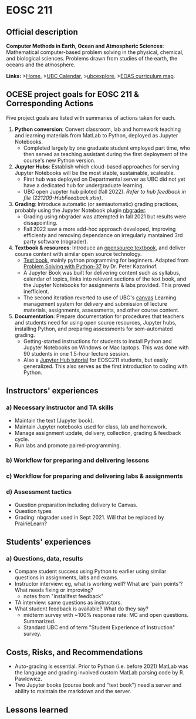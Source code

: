 # EOSC 211

## Official description

**Computer Methods in Earth, Ocean and Atmospheric Sciences**: Mathematical computer-based problem solving in the physical, chemical, and biological sciences. Problems drawn from studies of the earth, the oceans and the atmosphere.

**Links:**
\>[Home](https://www.eoas.ubc.ca/academics/courses/eosc211),
\>[UBC Calendar](https://courses.students.ubc.ca/cs/courseschedule?pname=subjarea&tname=subj-course&dept=EOSC&course=211),
\>[ubcexplore](https://ubcexplorer.io/course/EOSC/211),
\>[EOAS curriculum map](https://www.eoas.ubc.ca/~quest/eoas-only.html).

## OCESE project goals for EOSC 211 & Corresponding Actions

Five project goals are listed with summaries of actions taken for each.

1. **Python conversion**: Convert classroom, lab and homework teaching and learning materials from MatLab to Python, deployed as Jupyter Notebooks.
   * Completed largely by one graduate student employed part time, who then served as teaching assistant during the first deployment of the course's new Python version.
2. **Jupyter Hubs**: Establish which cloud-based approaches for serving Jupyter Notebooks will be the most stable, sustainable, scaleable.
   * First hub was deployed on Departmental server as UBC did not yet have a dedicated hub for undergraduate learning.
   * UBC open Jupyter hub piloted (fall 2022). _Refer to hub feedback in file (221209-HubFeedback.xlsx)_.
3. **Grading**: Introduce automatic (or semiautomatic) grading practices, probably using the Jupyter Notebook plugin [nbgrader](https://github.com/jupyter/nbgrader).
   * Grading using nbgrader was attempted in fall 2021 but results were dissapointing.
   * Fall 2022 saw a more add-hoc approach developed, improving efficienty and removing dependance on irregularly mantained 3rd party software (nbgrader).
4. **Textbook & resources**: Introduce an [opensource textbook](https://phaustin.github.io/Problem-Solving-with-Python/Preface/Motivation.html), and deliver course content with similar open source technology.
   * [Text book](https://phaustin.github.io/Problem-Solving-with-Python/), mainly python programming for beginners. Adapted from [Problem Solving with Python-37](https://github.com/professorkazarinoff/Problem-Solving-with-Python-37-Edition) by Dr. Peter Kazarinof.
   * A Jupyter Book was built for delivering content such as syllabus, calendar of topics, links into relevant sections of the text book, and the Jupyter Notebooks for assignments & labs provided. This proved inefficient.
   * The second iteration reverted to use of UBC's [canvas](https://about.canvas.ubc.ca/) Learning management system for delivery and submission of lecture materials, assignments, assessments, and other course content.
5. **Documentation**: Prepare documentation for procedures that teachers and students need for using open source resources, Jupyter hubs, installing Python, and preparing assessments for sem-automated grading.
   * Getting-started instructions for students to install Python and Jupyter Notebooks on Windows or Mac laptops. This was done with 90 students in one  1.5-hour lecture session.
   * Also a [Jupyter Hub tutorial](tut-jhubs.md) for EOSC211 students, but easily generalized. This also serves as the first introduction to coding with Python.

## Instructors' experiences

### a) Necessary instructor and TA skills

* Maintain the text (Jupyter book).
* Maintain Jupyter notebooks used for class, lab and homework.
* Manage assignment update, delivery, collection, grading & feedback cycle.
* Run labs and promote paired-programming.

### b) Workflow for preparing and delivering lessons

### c) Workflow for preparing and delivering labs & assignments

### d) Assessment tactics

* Question preparation including delivery to Canvas.
* Question types
* Grading: nbgrader used in Sept 2021. Will that be replaced by PrairieLearn?

## Students' experiences

### a) Questions, data, results

* Compare student success using Python to earlier using similar questions in assignments, labs and exams.
* Instructor interview: eg, what is working well? What are 'pain points'? What needs fixing or improving?
  * notes from "installfest feedback"
* TA interview: same questions as instructors.
* What student feedback is available? What do they say?
  * midterm survey with ~100% response rate: MC and open questions. Summarized.
  * Standard UBC end of term "Student Experience of Instruction" survey.

## Costs, Risks, and Recommendations

* Auto-grading is essential. Prior to Python (i.e. before 2021) MatLab was the language and grading involved custom MatLab parsing code by R. Pawlowicz.
* Two Jupyter books (course book and "text book") need a server and ability to maintain the markdown and the server.

## Lessons learned
